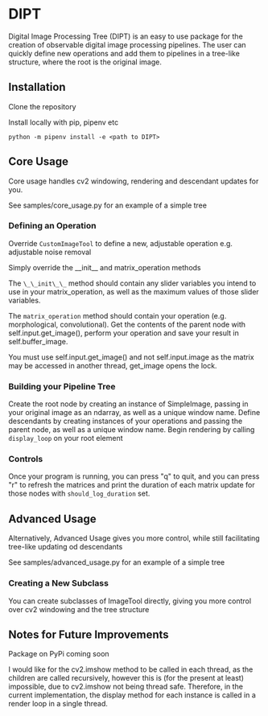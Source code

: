 # DIPT

Digital Image Processing Tree (DIPT) is an easy to use package for the creation of observable digital
image processing pipelines. The user can quickly define new operations and add them to pipelines in a tree-like
structure, where the root is the original image.

## Installation

Clone the repository

Install locally with pip, pipenv etc

    python -m pipenv install -e <path to DIPT>

## Core Usage

Core usage handles cv2 windowing, rendering and descendant updates for you.

See samples/core_usage.py for an example of a simple tree

### Defining an Operation

Override `CustomImageTool` to define a new, adjustable operation e.g. adjustable noise removal

Simply override the \_\_init\_\_ and matrix_operation methods

The `\_\_init\_\_` method should contain any slider variables you intend to use in your matrix_operation, as well as the maximum 
values of those slider variables. 

The `matrix_operation` method should contain your operation (e.g. morphological, convolutional). Get the contents of 
the parent node with self.input.get_image(), perform your operation and save your result in self.buffer_image.

You must use self.input.get_image() and not self.input.image as the matrix may be accessed in another thread, get_image
opens the lock.

### Building your Pipeline Tree

Create the root node by creating an instance of SimpleImage, passing in your original image as an ndarray, as well as a unique window name.
Define descendants by creating instances of your operations and passing the parent node, as well as a unique window name.
Begin rendering by calling `display_loop` on your root element

### Controls

Once your program is running, you can press "q" to quit, and you can press "r" to refresh the matrices and print the 
duration of each matrix update for those nodes with `should_log_duration` set.

## Advanced Usage

Alternatively, Advanced Usage gives you more control, while still facilitating tree-like updating od descendants

See samples/advanced_usage.py for an example of a simple tree

### Creating a New Subclass

You can create subclasses of ImageTool directly, giving you more control over cv2 windowing and the tree structure

## Notes for Future Improvements

Package on PyPi coming soon

I would like for the cv2.imshow method to be called in each thread, as the children are called recursively, however
this is (for the present at least) impossible, due to cv2.imshow not being thread safe. Therefore, in the current
implementation, the display method for each instance is called in a render loop in a single thread.